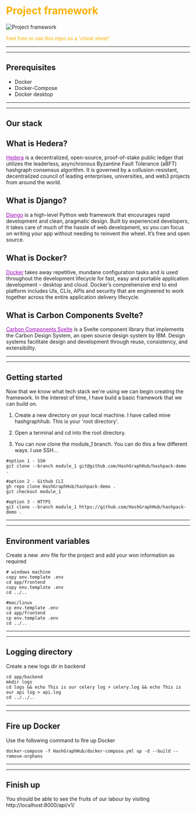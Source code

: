 # <span style="color:#f9b000">Project framework</span>

![Project framework](https://static.didcoding.com/media/tutorials/hederahashgraph_how_to/how_to_build_a_hedera_app_1.jpg "Project framework")


<span style="color:#f9b000">Feel free to use this repo as a 'cheat sheet'</span>
***
***

## Prerequisites
- Docker
- Docker-Compose
- Docker desktop

***
***

## Our stack

## What is Hedera?
<a href="https://hedera.com/" style="color: #9c07b6">Hedera</a> is a decentralized, open-source, proof-of-stake public ledger that utilizes the leaderless, asynchronous Byzantine Fault Tolerance (aBFT) hashgraph consensus algorithm. It is governed by a collusion-resistant, decentralized council of leading enterprises, universities, and web3 projects from around the world.

## What is Django?
<a href="https://www.djangoproject.com/" style="color: #9c07b6">Django</a> is a high-level Python web framework that encourages rapid development and clean, pragmatic design. Built by experienced developers, it takes care of much of the hassle of web development, so you can focus on writing your app without needing to reinvent the wheel. It’s free and open source.

## What is Docker?
<a href="https://www.docker.com/" style="color: #9c07b6">Docker</a> takes away repetitive, mundane configuration tasks and is used throughout the development lifecycle for fast, easy and portable application development – desktop and cloud. Docker’s comprehensive end to end platform includes UIs, CLIs, APIs and security that are engineered to work together across the entire application delivery lifecycle.

## What is Carbon Components Svelte?
<a href="https://www.docker.com/" style="color: #9c07b6">Carbon Components Svelte</a> is a Svelte component library that implements the Carbon Design System, an open source design system by IBM. Design systems facilitate design and development through reuse, consistency, and extensibility.

***
***

## Getting started

Now that we know what tech stack we're using we can begin creating the framework. In the interest of time, I have build a basic framework that we can build on.

1) Create a new directory on your local machine. I have called mine hashgraphhub. This is your 'root directory'.

2) Open a terminal and cd into the root directory.

3) You can now clone the module_1 branch. You can do this a few different ways. I use SSH...

```
#option 1 - SSH
git clone --branch module_1 git@github.com/HashGraphHub/hashpack-demo .

#option 2 - Github CLI
gh repo clone HashGraphHub/hashpack-demo .
git checkout module_1

#option 3 - HTTPS
git clone --branch module_1 https://github.com/HashGraphHub/hashpack-demo .
```

***
***

## Environment variables
Create a new .env file for the project and add your won information as required
```
# windows machine
copy env.template .env
cd app/frontend
copy env.template .env
cd ../..

#mac/linux
cp env.template .env
cd app/frontend
cp env.template .env
cd ../..
```

***
***

## Logging directory
Create a new logs dir in backend
```
cd app/backend
mkdir logs
cd logs && echo This is our celery log > celery.log && echo This is our api log > api.log
cd ../../..
```

***
***

## Fire up Docker
Use the following command to fire up Docker
```
docker-compose -f HashGraphHub/docker-compose.yml up -d --build --remove-orphans
```

***
***

## Finish up

You should be able to see the fruits of our labour by visiting http://localhost:8000/api/v1/
